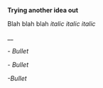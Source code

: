 **Trying another idea out**

  

Blah blah blah _italic italic italic_

__  

_\- Bullet_

_\- Bullet_

_-Bullet_

